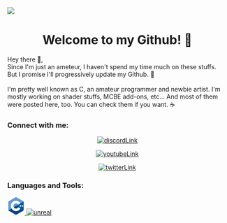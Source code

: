 <img src="https://media.discordapp.net/attachments/895574855372652564/1040110337371942912/20221110_104216.jpg">
<h1 align="center">Welcome to my Github! 🌿</h1>
Hey there 👋,<br>
Since I'm just an ameteur, I haven't spend my time much on these stuffs. But I promise I'll progressively update my Github. 🌟<br><br>
I'm pretty well known as C, an amateur programmer and newbie artist. I'm mostly working on shader stuffs, MCBE add-ons, etc... And most of them were posted here, too. You can check them if you want. ☕


<h3 align="left">Connect with me:</h3>
<p align="center"> <a href="https://bit.ly/EVBEShader"> <img src="https://media.discordapp.net/attachments/895574855372652564/1041638612036485240/16_20221114155710.png" alt="discordLink"/> </a> </p>
<p align="center"> <a href="https://youtube.com/channel/UC4yV4HkMbHnouGs88JBykjA"> <img src="https://media.discordapp.net/attachments/895574855372652564/1041638612472709162/16_20221114155721.png" alt="youtubeLink"/> </a> </p>
<p align="center"> <a href="https://www.google.com/"> <img src="https://media.discordapp.net/attachments/895574855372652564/1041638612883734599/16_20221114155738.png" alt="twitterLink"/> </a> </p>

<h3 align="left">Languages and Tools:</h3>

<p align="left"> <a href="https://www.w3schools.com/cpp/" target="_blank" rel="noreferrer"> <img src="https://raw.githubusercontent.com/devicons/devicon/master/icons/cplusplus/cplusplus-original.svg" alt="cplusplus" width="40" height="40"/> </a> <a href="https://unrealengine.com/" target="_blank" rel="noreferrer"> <img src="https://raw.githubusercontent.com/kenangundogan/fontisto/036b7eca71aab1bef8e6a0518f7329f13ed62f6b/icons/svg/brand/unreal-engine.svg" alt="unreal" width="40" height="40"/> </a> </p>
